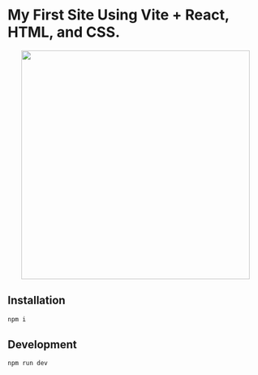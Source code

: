 # My First Site Using Vite + React, HTML, and CSS.

<p align="center">
  <img width="auto" height="450" src="https://github.com/actuallyitsnathaniel/actuallyitsnathaniel-dev/assets/38742706/4e7d3af0-cbdd-47b1-93b8-7fd4fbddfa99">
</p>


## Installation

```bash
npm i
```

## Development

`npm run dev`
